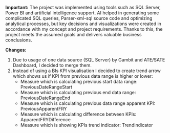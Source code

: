 **Important:**
The project was implemented using tools such as SQL Server, Power BI and artificial intelligence support.
AI helped in generating some complicated SQL queries, Parser-xml-sql source code and optimizing analytical processes, but key decisions and visualizations were created in accordance with my concept and project requirements.
Thanks to this, the project meets the assumed goals and delivers valuable business conclusions.

**Changes:**
1. Due to usage of one data source (SQL Server) by Gambit and ATE/SATE Dashboard, I decided to merge them.
2. Instead of using a BIs KPI visualisation I decided to create trend arrow which shows us if KPI from previous data range is higher or lower:
    - Measure which is calculating previous start data range: PreviousDateRangeStart
    - Measure which is calculating previous end data range: PreviousDateRangeEnd
    - Measure which is calculating previous data range apparent KPI: PreviousApparentFRY
    - Measure which is calculating difference between KPIs: ApparentFRYDifference
    - Measure which is showing KPIs trend indicator: TrendIndicator
